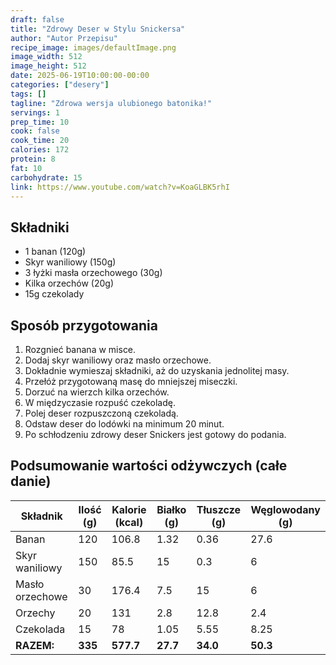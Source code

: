 ```yaml
---
draft: false
title: "Zdrowy Deser w Stylu Snickersa"
author: "Autor Przepisu"
recipe_image: images/defaultImage.png
image_width: 512
image_height: 512
date: 2025-06-19T10:00:00-00:00
categories: ["desery"]
tags: []
tagline: "Zdrowa wersja ulubionego batonika!"
servings: 1
prep_time: 10
cook: false
cook_time: 20
calories: 172
protein: 8
fat: 10
carbohydrate: 15
link: https://www.youtube.com/watch?v=KoaGLBK5rhI
---
```


## Składniki
- 1 banan (120g)
- Skyr waniliowy (150g)
- 3 łyżki masła orzechowego (30g)
- Kilka orzechów (20g)
- 15g czekolady

## Sposób przygotowania
1. Rozgnieć banana w misce.
2. Dodaj skyr waniliowy oraz masło orzechowe.
3. Dokładnie wymieszaj składniki, aż do uzyskania jednolitej masy.
4. Przełóż przygotowaną masę do mniejszej miseczki.
5. Dorzuć na wierzch kilka orzechów.
6. W międzyczasie rozpuść czekoladę.
7. Polej deser rozpuszczoną czekoladą.
8. Odstaw deser do lodówki na minimum 20 minut.
9. Po schłodzeniu zdrowy deser Snickers jest gotowy do podania.

## Podsumowanie wartości odżywczych (całe danie)

| Składnik         | Ilość (g) | Kalorie (kcal) | Białko (g) | Tłuszcze (g) | Węglowodany (g) |
|------------------|-----------|----------------|------------|--------------|-----------------|
| Banan            | 120       | 106.8          | 1.32       | 0.36         | 27.6            |
| Skyr waniliowy   | 150       | 85.5           | 15         | 0.3          | 6               |
| Masło orzechowe  | 30        | 176.4          | 7.5        | 15           | 6               |
| Orzechy          | 20        | 131            | 2.8        | 12.8         | 2.4             |
| Czekolada        | 15        | 78             | 1.05       | 5.55         | 8.25            |
| **RAZEM:**       | **335**   | **577.7**      | **27.7**   | **34.0**     | **50.3**        |